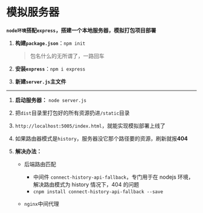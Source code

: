 # 模拟服务器

**`node环境`搭配`express`，搭建一个本地服务器，模拟打包项目部署**

1. **构建`package.json`**：`npm init`
   > 包名什么的无所谓了，一路回车

2. **安装`express`**：`npm i express`

3. **新建`server.js`主文件**

---

1. **启动服务器：** `node server.js`

2. 把`dist`目录里打包好的所有资源扔进`/static`目录

3. `http://localhost:5005/index.html`，就能实现模拟部署上线了

4. 如果路由器模式是`history`，服务器没它那个路径要的资源，刷新就报**404**

5. **解决办法：**

    - 后端路由匹配

        - 中间件 `connect-history-api-fallback`，专门用于在 nodejs 环境，解决路由模式为 history 情况下，404 的问题
        - `cnpm install connect-history-api-fallback --save`

    - `nginx`中间代理
